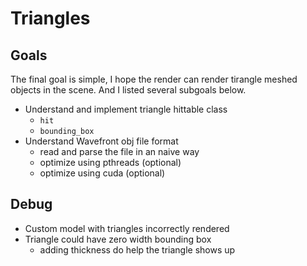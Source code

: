 # Triangles

## Goals

The final goal is simple, I hope the render can render tirangle meshed objects in the scene. And I listed several
subgoals below.

- Understand and implement triangle hittable class
    - `hit`
    - `bounding_box`
- Understand Wavefront obj file format
    - read and parse the file in an naive way
    - optimize using pthreads (optional)
    - optimize using cuda (optional)

## Debug

- Custom model with triangles incorrectly rendered
- Triangle could have zero width bounding box
    - adding thickness do help the triangle shows up